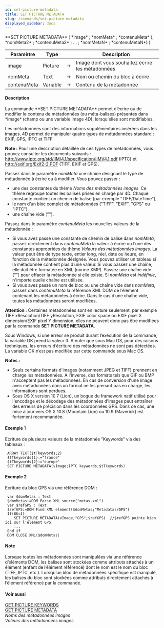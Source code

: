 ```yaml
---
id: set-picture-metadata
title: SET PICTURE METADATA
slug: /commands/set-picture-metadata
displayed_sidebar: docs
---
```


<!--REF #_command_.SET PICTURE METADATA.Syntax-->**SET PICTURE METADATA** ( *image* ; *nomMeta* ; *contenuMeta* {; *nomMeta2* ; *contenuMeta2* ; ... ; *nomMetaN* ; *contenuMetaN*} )<!-- END REF-->
<!--REF #_command_.SET PICTURE METADATA.Params-->
| Paramètre | Type |  | Description |
| --- | --- | --- | --- |
| image | Picture | &rarr; | Image dont vous souhaitez écrire les métadonnées |
| nomMeta | Text | &rarr; | Nom ou chemin du bloc à écrire |
| contenuMeta | Variable | &rarr; | Contenu de la métadonnée |

<!-- END REF-->

#### Description 

<!--REF #_command_.SET PICTURE METADATA.Summary-->La commande **SET PICTURE METADATA** permet d’écrire ou de modifier le contenu de métadonnées (ou méta-balises) présentes dans *image* (champ ou une variable image 4D), lorsqu'elles sont modifiables.<!-- END REF-->

Les métadonnées sont des informations supplémentaires insérées dans les images. 4D permet de manipuler quatre types de métadonnées standard : EXIF, GPS, IPTC et TIFF. 

**Note :** Pour une description détaillée de ces types de metadonnées, vous pouvez consulter les documents suivants : <http://www.iptc.org/std/IIM/4.1/specification/IIMV4.1.pdf> (IPTC) et <http://exif.org/Exif2-2.PDF> (TIFF, EXIF et GPS). 

Passez dans le paramètre *nomMeta* une chaîne désignant le type de métadonnée à écrire ou à modifier. Vous pouvez passer :

* une des constantes du thème *Noms des métadonnées images*. Ce thème regroupe toutes les balises prises en charge par 4D. Chaque constante contient un chemin de balise (par exemple "TIFF/DateTime"),
* le nom d’un bloc complet de métadonnées ("TIFF", "EXIF", "GPS" ou "IPTC"),
* une chaîne vide ("").

Passez dans le paramètre *contenuMeta* les nouvelles valeurs de la métadonnée :

* Si vous avez passé une constante de chemin de balise dans *nomMeta*, passez directement dans *contenuMeta* la valeur à écrire ou l’une des constantes appropriées du thème *Valeurs des métadonnées images*. La valeur peut être de type texte, entier long, réel, date ou heure, en fonction de la métadonnée désignée. Vous pouvez utiliser un tableau si la métadonnée contient plus d’une valeur. Si vous passez une chaîne, elle doit être formatée en XML (norme XMP). Passez une chaîne vide ("") pour effacer la métadonnée si elle existe. Si *nomMeta* est *indéfinie*, n'importe quelle chaîne est utilisée.
* Si vous avez passé un nom de bloc ou une chaîne vide dans *nomMeta*, passez dans *contenuMeta* la référence XML DOM de l’élément contenant les métadonnées à écrire. Dans le cas d’une chaîne vide, toutes les métadonnées seront modifiées.

**Attention :** Certaines métadonnées sont en lecture seulement, par exemple TIFF xResolution/TIFF yResolution, EXIF color space ou EXIF pixel X dimension/EXIF pixel Y dimension, elles ne peuvent donc pas être modifiées par la commande **SET PICTURE METADATA**.

Sous Windows, si une erreur se produit durant l’exécution de la commande, la variable OK prend la valeur 0\. A noter que sous Mac OS, pour des raisons techniques, les erreurs d’écriture des métadonnées ne sont pas détectées. La variable OK n’est pas modifiée par cette commande sous Mac OS.

**Notes :**

* Seuls certains formats d'images (notamment JPEG et TIFF) prennent en charge les métadonnées. A l'inverse, des formats tels que GIF ou BMP n'acceptent pas les métadonnées. En cas de conversion d'une image avec métadonnées dans un format ne les prenant pas en charge, les informations sont perdues.
* Sous OS X version 10.7 (Lion), un bogue du framework natif utilisé pour l'encodage et le décodage des métadonnées d'images peut entraîner des erreurs de précision dans les coordonnées GPS. Dans ce cas, une mise à jour vers OS X 10.8 (Mountain Lion) ou 10.9 (Maverick) est fortement recommandée.

#### Exemple 1 

Ecriture de plusieurs valeurs de la métadonnée "Keywords" via des tableaux :

```4d
 ARRAY TEXT($tTkeywords;2)
 $tTkeywords{1}:="france"
 $tTkeywords{2}:="europe"
 SET PICTURE METADATA(vImage;IPTC keywords;$tTkeywords)
```

#### Exemple 2 

Ecriture du bloc GPS via une référence DOM :

```4d
 var $domMetas : Text
 $domMetas:=DOM Parse XML source("metas.xml")
 var $refGPS : Text
 $refGPS:=DOM Find XML element($domMetas;"Metadatas/GPS")
 If(OK=1)
    SET PICTURE METADATA(vImage;"GPS";$refGPS)  //$refGPS pointe bien ici sur l'élement GPS
    ...
 End if
 DOM CLOSE XML($domMetas)
```

#### Note 

Lorsque toutes les métadonnées sont manipulées via une référence d’éléments DOM, les balises sont stockées comme attributs attachés à un élément (enfant de l’élément référencé) dont le nom est le nom du bloc (TIFF, IPTC, etc.). Lorsqu’un bloc de métadonnées spécifique est manipulé, les balises du bloc sont stockées comme attributs directement attachés à l’élement référencé par la commande. 

#### Voir aussi 

[GET PICTURE KEYWORDS](get-picture-keywords.md)  
[GET PICTURE METADATA](get-picture-metadata.md)  
*Noms des métadonnées images*  
*Valeurs des métadonnées images*  